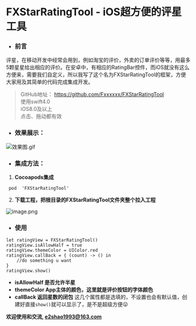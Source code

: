 # FXStarRatingTool - iOS超方便的评星工具
- ### 前言
评星，在移动开发中经常会用到，例如淘宝的评价，外卖的订单评价等等，用最多5颗星星给出相应的评价。在安卓中，有相应的RatingBar控件，而iOS就没有这么方便来，需要我们自定义，所以我写了这个名为FXStarRatingTool的框架，方便大家用及其简单的代码完成集成开发。
> GitHub地址： https://github.com/Fxxxxxx/FXStarRatingTool		
使用swift4.0 		
iOS8.0及以上		
点击、拖动都有效

- ### 效果展示：
![效果图.gif](http://upload-images.jianshu.io/upload_images/3569202-09c7ee8583213e1a.gif?imageMogr2/auto-orient/strip%7CimageView2/2/w/1240)

- ### 集成方法：

 1.  **Cocoapods集成**
```
 pod  'FXStarRatingTool'
```
2. **下载工程，把根目录的FXStarRatingTool文件夹整个拉入工程**

![image.png](http://upload-images.jianshu.io/upload_images/3569202-2ef4b4e4537c9e99.png?imageMogr2/auto-orient/strip%7CimageView2/2/w/1240)

- ### 使用
```
let ratingView = FXStarRatingTool()
ratingView.isAllowHalf = true
ratingView.themeColor = UIColor.red
ratingView.callBack = { (count) -> () in
    //do something u want
}
ratingView.show()
```
- **isAllowHalf  是否允许半星**
- **themeColor  App主体的颜色，这里就是评价按钮的字体颜色**
- **callBack  返回星数的闭包**
这几个属性都是选填的，不设置也会有默认值，创建好直接`show()`就可以显示了，是不是超级方便😛

**欢迎使用和交流,  e2shao1993@163.com**
